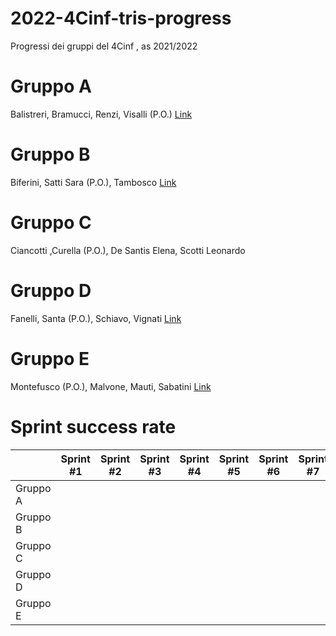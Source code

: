# 2022-4Cinf-tris-progress
Progressi dei gruppi del 4Cinf , as 2021/2022

# Gruppo A
Balistreri, Bramucci, Renzi, Visalli (P.O.)
[Link](https://github.com/Manel2638/TicTacToe)

# Gruppo B
Biferini, Satti Sara (P.O.), Tambosco
[Link](https://github.com/SaraSatti/Tic-tac-toe-4Cinf)

# Gruppo C
Ciancotti ,Curella (P.O.), De Santis Elena, Scotti Leonardo

# Gruppo D
Fanelli, Santa (P.O.), Schiavo, Vignati
[Link](https://github.com/eradrian/Tictactoe)

# Gruppo E
Montefusco (P.O.), Malvone, Mauti, Sabatini
[Link](https://github.com/thekiddcixy/thekiddcixy/tree/main)

# Sprint success rate


|  | Sprint #1  | Sprint #2 | Sprint #3 | Sprint #4 | Sprint #5 |Sprint #6 |Sprint #7 |
|--|--|--|--|--|--|--|--|
|Gruppo A||||||||
|Gruppo B||||||||
|Gruppo C||||||||
|Gruppo D||||||||
|Gruppo E||||||||
